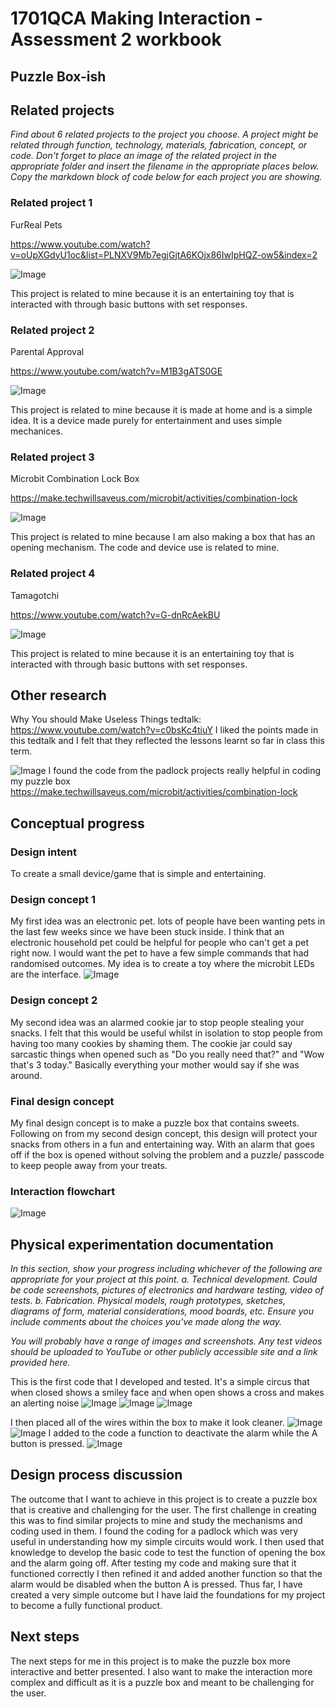 # 1701QCA Making Interaction - Assessment 2 workbook

## Puzzle Box-ish ##

## Related projects ##
*Find about 6 related projects to the project you choose. A project might be related through  function, technology, materials, fabrication, concept, or code. Don't forget to place an image of the related project in the appropriate folder and insert the filename in the appropriate places below. Copy the markdown block of code below for each project you are showing.*

### Related project 1 ###
FurReal Pets

https://www.youtube.com/watch?v=oUpXGdyU1oc&list=PLNXV9Mb7egjGjtA6KOjx86IwIpHQZ-ow5&index=2

![Image](furreal.png)

This project is related to mine because it is an entertaining toy that is interacted with through basic buttons with set responses. 

### Related project 2 ###
Parental Approval

https://www.youtube.com/watch?v=M1B3gATS0GE

![Image](parental.png)

This project is related to mine because it is made at home and is a simple idea. It is a device made purely for entertainment and uses simple mechanices.

### Related project 3 ###
Microbit Combination Lock Box

https://make.techwillsaveus.com/microbit/activities/combination-lock

![Image](padlock.png)

This project is related to mine because I am also making a box that has an opening mechanism. The code and device use is related to mine.

### Related project 4 ###
Tamagotchi

https://www.youtube.com/watch?v=G-dnRcAekBU

![Image](tamagotchi.png)

This project is related to mine because it is an entertaining toy that is interacted with through basic buttons with set responses.  

## Other research ##

Why You should Make Useless Things tedtalk:
https://www.youtube.com/watch?v=c0bsKc4tiuY
I liked the points made in this tedtalk and I felt that they reflected the lessons learnt so far in class this term.


![Image](padcode.png)
I found the code from the padlock projects really helpful in coding my puzzle box
https://make.techwillsaveus.com/microbit/activities/combination-lock


## Conceptual progress ##

### Design intent ###
To create a small device/game that is simple and entertaining.

### Design concept 1 ###

My first idea was an electronic pet. lots of people have been wanting pets in the last few weeks since we have been stuck inside. I think that an electronic household pet could be helpful for people who can't get a pet right now. I would want the pet to have a few simple commands that had randomised outcomes. My idea is to create a toy where the microbit LEDs are the interface.
![Image](pet.png)


### Design concept 2 ###
My second idea was an alarmed cookie jar to stop people stealing your snacks. I felt that this would be useful whilst in isolation to stop people from having too many cookies by shaming them. The cookie jar could say sarcastic things when opened such as "Do you really need that?" and "Wow that's 3 today." Basically everything your mother would say if she was around.

### Final design concept ###
My final design concept is to make a puzzle box that contains sweets. Following on from my second design concept, this design will protect your snacks from others in a fun and entertaining way. With an alarm that goes off if the box is opened without solving the problem and a puzzle/ passcode to keep people away from your treats.

### Interaction flowchart ###

![Image](flowchart.png)

## Physical experimentation documentation ##

*In this section, show your progress including whichever of the following are appropriate for your project at this point.
a.	Technical development. Could be code screenshots, pictures of electronics and hardware testing, video of tests. 
b.	Fabrication. Physical models, rough prototypes, sketches, diagrams of form, material considerations, mood boards, etc.
Ensure you include comments about the choices you've made along the way.*

*You will probably have a range of images and screenshots. Any test videos should be uploaded to YouTube or other publicly accessible site and a link provided here.*

This is the first code that I developed and tested. It's a simple circus that when closed shows a smiley face and when open shows a cross and makes an alerting noise
![Image](test.png)
![Image](box1.png)
![Image](box2.png)

I then placed all of the wires within the box to make it look cleaner. 
![Image](box1.png)
![Image](box2.png)
I added to the code a function to deactivate the alarm while the A button is pressed.
![Image](protocode.png)

## Design process discussion ##
The outcome that I want to achieve in this project is to create a puzzle box that is creative and challenging for the user. The first challenge in creating this was to find similar projects to mine and study the mechanisms and coding used in them. I found the coding for a padlock which was very useful in understanding how my simple circuits would work. I then used that knowledge to develop the basic code to test the function of opening the box and the alarm going off. After testing my code and making sure that it functioned correctly I then refined it and added another function so that the alarm would be disabled when the button A is pressed. Thus far, I have created a very simple outcome but I have laid the foundations for my project to become a fully functional product.

## Next steps ##
The next steps for me in this project is to make the puzzle box more interactive and better presented. I also want to make the interaction more complex and difficult as it is a puzzle box and meant to be challenging for the user.
